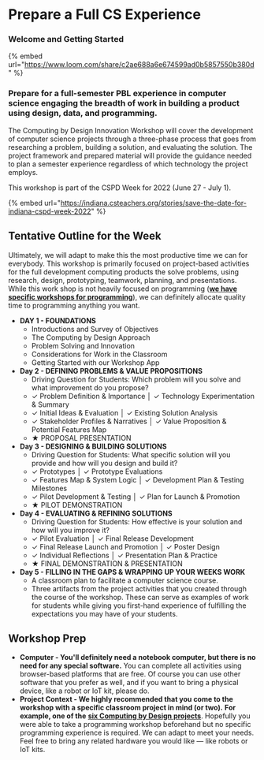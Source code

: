 # Prepare a Full CS Experience

### **Welcome and Getting Started**

{% embed url="https://www.loom.com/share/c2ae688a6e674599ad0b5857550b380d" %}

### Prepare for a full-semester PBL experience in computer science engaging the breadth of work in building a product using design, data, and programming.

The Computing by Design Innovation Workshop will cover the development of computer science projects through a three-phase process that goes from researching a problem, building a solution, and evaluating the solution. The project framework and prepared material will provide the guidance needed to plan a semester experience regardless of which technology the project employs.&#x20;

This workshop is part of the CSPD Week for 2022 (June 27 - July 1).

{% embed url="https://indiana.csteachers.org/stories/save-the-date-for-indiana-cspd-week-2022" %}

## Tentative Outline for the Week

Ultimately, we will adapt to make this the most productive time we can for everybody. This workshop is primarily focused on project-based activities for the full development computing products the solve problems, using research, design, prototyping, teamwork, planning, and presentations. While this work shop is not heavily focused on programming ([**we have specific workshops for programming**](https://docs.idew.org/cxd2022/)), we can definitely allocate quality time to programming anything you want.

* **DAY 1 - FOUNDATIONS**
  * Introductions and Survey of Objectives
  * The Computing by Design Approach
  * Problem Solving and Innovation
  * Considerations for Work in the Classroom
  * Getting Started with our Workshop App&#x20;
* **Day 2 - DEFINING PROBLEMS & VALUE PROPOSITIONS**
  * Driving Question for Students: Which problem will you solve and what improvement do you propose?
  * ✓ Problem Definition & Importance │ ✓ Technology Experimentation & Summary
  * ✓ Initial Ideas & Evaluation │ ✓ Existing Solution Analysis
  * ✓ Stakeholder Profiles & Narratives │ ✓ Value Proposition & Potential Features Map
  * ★ PROPOSAL PRESENTATION
* **Day 3 - DESIGNING & BUILDING SOLUTIONS**
  * Driving Question for Students: What specific solution will you provide and how will you design and build it?
  * ✓ Prototypes │ ✓ Prototype Evaluations
  * ✓ Features Map & System Logic │ ✓ Development Plan & Testing Milestones
  * ✓ Pilot Development & Testing │ ✓ Plan for Launch & Promotion
  * ★ PILOT DEMONSTRATION
* **Day 4 - EVALUATING & REFINING SOLUTIONS**
  * Driving Question for Students: How effective is your solution and how will you improve it?
  * ✓ Pilot Evaluation │ ✓ Final Release Development
  * ✓ Final Release Launch and Promotion │ ✓ Poster Design
  * ✓ Individual Reflections │ ✓ Presentation Plan & Practice
  * ★ FINAL DEMONSTRATION & PRESENTATION
* **Day 5 - FILLING IN THE GAPS & WRAPPING UP YOUR WEEKS WORK**
  * A classroom plan to facilitate a computer science course.
  * Three artifacts from the project activities that you created through the course of the workshop. These can serve as examples of work for students while giving you first-hand experience of fulfilling the expectations you may have of your students.

## Workshop Prep

* **Computer - You'll definitely need a notebook computer, but there is no need for any special software.** You can complete all activities using browser-based platforms that are free. Of course you can use other software that you prefer as well, and if you want to bring a physical device, like a robot or IoT kit, please do.
* **Project Context - We highly recommended that you come to the workshop with a specific classroom project in mind (or two).** **For example, one of the** [**six Computing by Design projects**](https://docs.idew.org/the-cxd-framework/). Hopefully you were able to take a programming workshop beforehand but no specific programming experience is required. We can adapt to meet your needs. Feel free to bring any related hardware you would like — like robots or IoT kits.
